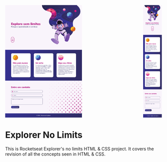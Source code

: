 <div style="display: flex; justify-content: space-between;">
    <img src="images/desktop.png" alt="Desktop Image" style="width: 49%;">
    <img src="images/mobile.png" alt="Mobile Image" style="width: 12%;">
</div>

<h1>Explorer No Limits</h1>
<p>This is Rocketseat Explorer's no limits HTML & CSS project. It covers the revision of all the concepts seen in HTML & CSS.</p>
